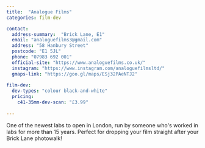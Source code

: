 ```yaml
---
title:  "Analogue Films"
categories: film-dev

contact:
  address-summary:  "Brick Lane, E1"
  email: "analoguefilms3@gmail.com"
  address: "58 Hanbury Street"
  postcode: "E1 5JL"
  phone: "07983 692 001"
  official-site: "https://www.analoguefilms.co.uk/"
  instagram: "https://www.instagram.com/analoguefilmsltd/"
  gmaps-link: "https://goo.gl/maps/ESj32PAeNTJ2"
  
film-dev:
  dev-types: "colour black-and-white"  
  pricing:
    c41-35mm-dev-scan: "£3.99"
  
---
```


One of the newest labs to open in London, run by someone who's worked in labs for more than 15 years. Perfect for dropping your film straight after your Brick Lane photowalk!
